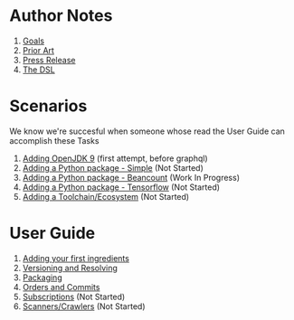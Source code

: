 # Author Notes

1. [Goals](goals.md) 
2. [Prior Art](prior-art.md)
3. [Press Release](press-release.md)
4. [The DSL](dsl.md)

# Scenarios

We know we're succesful when someone whose read the User Guide can accomplish these Tasks

1. [Adding OpenJDK 9](scenarios/openjdk.md) (first attempt, before graphql)
2. [Adding a Python package - Simple](scenarios/pythonpackage-beancount.md) (Not Started)
3. [Adding a Python package - Beancount](scenarios/pythonpackage-beancount.md) (Work In Progress)
4. [Adding a Python package - Tensorflow](scenarios/pythonpackage-tensorflow.md) (Not Started)
5. [Adding a Toolchain/Ecosystem](scenarios/ecosystem.md) (Not Started)


# User Guide

1. [Adding your first ingredients](user-guide/01-basics.md) 
2. [Versioning and Resolving](user-guide/02-versions.md) 
3. [Packaging](user-guide/03-packaging.md)
4. [Orders and Commits](user-guide/orders_and_commits.md)
5. [Subscriptions](user-guide/subscriptions.md) (Not Started)
6. [Scanners/Crawlers](user-guide/scanners.md) (Not Started)
